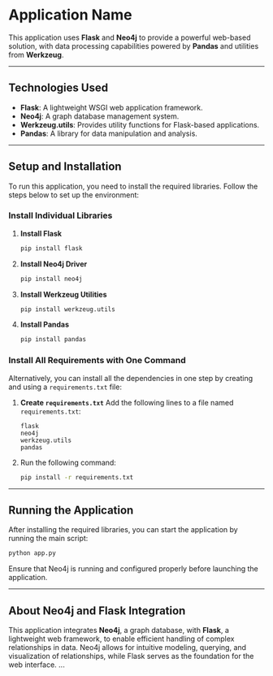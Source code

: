 # Application Name

This application uses **Flask** and **Neo4j** to provide a powerful web-based solution, with data processing capabilities powered by **Pandas** and utilities from **Werkzeug**.

---

## **Technologies Used**

- **Flask**: A lightweight WSGI web application framework.
- **Neo4j**: A graph database management system.
- **Werkzeug.utils**: Provides utility functions for Flask-based applications.
- **Pandas**: A library for data manipulation and analysis.

---

## **Setup and Installation**

To run this application, you need to install the required libraries. Follow the steps below to set up the environment:

### Install Individual Libraries

1. **Install Flask**

   ```bash
   pip install flask
   ```
2. **Install Neo4j Driver**

   ```bash
   pip install neo4j
   ```
3. **Install Werkzeug Utilities**

   ```bash
   pip install werkzeug.utils
   ```
4. **Install Pandas**

   ```bash
   pip install pandas
   ```

### Install All Requirements with One Command

Alternatively, you can install all the dependencies in one step by creating and using a `requirements.txt` file:

1. **Create `requirements.txt`**
   Add the following lines to a file named `requirements.txt`:

   ```plaintext
   flask
   neo4j
   werkzeug.utils
   pandas
   ```
2. Run the following command:

   ```bash
   pip install -r requirements.txt
   ```

---

## **Running the Application**

After installing the required libraries, you can start the application by running the main script:

```bash
python app.py
```

Ensure that Neo4j is running and configured properly before launching the application.

---

## **About Neo4j and Flask Integration**

This application integrates **Neo4j**, a graph database, with **Flask**, a lightweight web framework, to enable efficient handling of complex relationships in data. Neo4j allows for intuitive modeling, querying, and visualization of relationships, while Flask serves as the foundation for the web interface.
...
